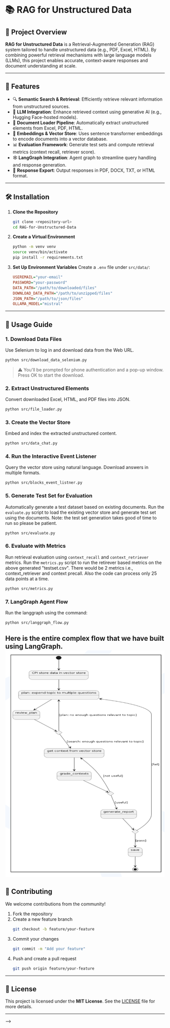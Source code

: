 # 📚 RAG for Unstructured Data

## 🧠 Project Overview
**RAG for Unstructured Data** is a Retrieval-Augmented Generation (RAG) system tailored to handle unstructured data (e.g., PDF, Excel, HTML). By combining powerful retrieval mechanisms with large language models (LLMs), this project enables accurate, context-aware responses and document understanding at scale.

---

## 🚀 Features
- 🔍 **Semantic Search & Retrieval**: Efficiently retrieve relevant information from unstructured sources.
- 🤖 **LLM Integration**: Enhance retrieved context using generative AI (e.g., Hugging Face-hosted models).
- 📁 **Document Loader Pipeline**: Automatically extract unstructured elements from Excel, PDF, HTML.
- 🧱 **Embeddings & Vector Store**: Uses sentence transformer embeddings to encode documents into a vector database.
- 📊 **Evaluation Framework**: Generate test sets and compute retrieval metrics (context recall, retriever score).
- 🕸️ **LangGraph Integration**: Agent graph to streamline query handling and response generation.
- 📄 **Response Export**: Output responses in PDF, DOCX, TXT, or HTML format.

---

## 🛠️ Installation

1. **Clone the Repository**
   ```bash
   git clone <repository-url>
   cd RAG-for-Unstructured-Data
   ```

2. **Create a Virtual Environment**
   ```bash
   python -m venv venv
   source venv/bin/activate 
   pip install -r requirements.txt
   ```

3. **Set Up Environment Variables**
   Create a `.env` file under `src/data/`:
   ```ini
   USEREMAIL="your-email"
   PASSWORD="your-password"
   DATA_PATH="/path/to/downloaded/files"
   DOWNLOAD_DATA_PATH="/path/to/unzipped/files"
   JSON_PATH="/path/to/json/files"
   OLLAMA_MODEL="mistral"
   ```

---

## 🧪 Usage Guide

### 1. **Download Data Files**
Use Selenium to log in and download data from the Web URL.
```bash
python src/download_data_selenium.py
```
> ⚠️ You'll be prompted for phone authentication and a pop-up window. Press OK to start the download.

### 2. **Extract Unstructured Elements**
Convert downloaded Excel, HTML, and PDF files into JSON.
```bash
python src/file_loader.py
```

### 3. **Create the Vector Store**
Embed and index the extracted unstructured content.
```bash
python src/data_chat.py
```

### 4. **Run the Interactive Event Listener**
Query the vector store using natural language. Download answers in multiple formats.
```bash
python src/blocks_event_listner.py
```

### 5. **Generate Test Set for Evaluation**
Automatically generate a test dataset based on existing documents. Run the `evaluate.py` script to load the existing vector store and generate test set using the documents. Note: the test set generation takes good of time to run so please be patient.
```bash
python src/evaluate.py
```

### 6. **Evaluate with Metrics**
Run retrieval evaluation using `context_recall` and `context_retriever` metrics. Run the `metrics.py` script to run the retirever based metrics on the above generated "testset.csv". There would be 2 metrics i.e., context_retriever and context precall. Also the code can process only 25 data points at a time.
```bash
python src/metrics.py
```

### 7. **LangGraph Agent Flow**
Run the langgraph using the command:
```bash
python src/langgraph_flow.py
```
Here is the entire complex flow that we have built using LangGraph.
![LangGraph Agent Flow Diagram](images/langgraph_flow.png)
---

## 🤝 Contributing

We welcome contributions from the community!

1. Fork the repository  
2. Create a new feature branch  
   ```bash
   git checkout -b feature/your-feature
   ```
3. Commit your changes  
   ```bash
   git commit -m "Add your feature"
   ```
4. Push and create a pull request  
   ```bash
   git push origin feature/your-feature
   ```

---

## 📄 License
This project is licensed under the **MIT License**. See the [LICENSE](./LICENSE) file for more details.

---

<!-- ## 📬 Contact

For technical support or collaboration inquiries, please reach out to:

**Divya** – [your-email@example.com](mailto:your-email@example.com) --> -->
